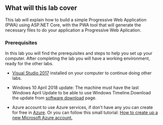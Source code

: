## What will this lab cover

This lab will explain how to build a simple Progressive Web Application (PWA) using ASP.NET Core, with the PWA tool that will generate the necessary files to do your application a Progressive Web Aplication.

### Prerequisites

In this lab you will find the prerequisites and steps to help you set up your computer. After completing the lab you will have a working environment, ready for the other labs.

- [Visual Studio 2017](https://developer.microsoft.com/windows/downloads) installed on your computer to continue doing other labs.

- Windows 10 April 2018 update: The machine must have the last Windows April Update to be able to use Windows Timeline.Download the update from [software download](https://www.microsoft.com/en-us/software-download/windows10) page.

-  Azure account to use Azure services, if don't have any you can create for free in [Azure](https://azure.microsoft.com/en-us/free/).
Or you can follow this small tutorial: [How to create up a new Microsoft Azure account.](https://www.acronis.com/en-us/articles/create-microsoft-azure-account/)
